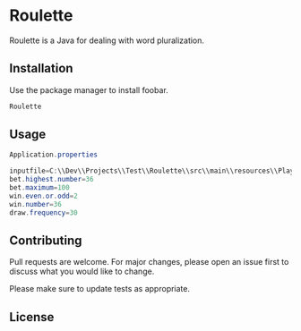 # Roulette

Roulette is a Java  for dealing with word pluralization.

## Installation

Use the package manager to install foobar.

```bash
Roulette
```

## Usage

```Java
Application.properties

inputfile=C:\\Dev\\Projects\\Test\\Roulette\\src\\main\\resources\\Players.txt
bet.highest.number=36
bet.maximum=100
win.even.or.odd=2
win.number=36
draw.frequency=30
```

## Contributing
Pull requests are welcome. For major changes, please open an issue first to discuss what you would like to change.

Please make sure to update tests as appropriate.

## License
